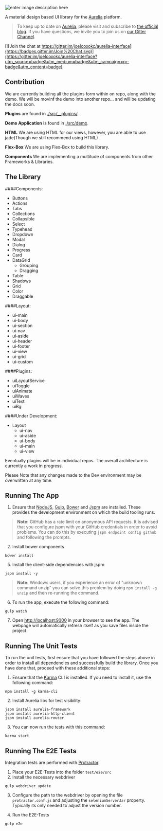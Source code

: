 ![enter image description here](http://i.imgur.com/YfdTCGf.png)

A material design based UI library for the [Aurelia](http://www.aurelia.io/) platform.

> To keep up to date on [Aurelia](http://www.aurelia.io/), please visit and subscribe to [the official blog](http://blog.durandal.io/). If you have questions, we invite you to join us on [our Gitter Channel](https://gitter.im/aurelia/discuss).

[![Join the chat at https://gitter.im/joelcoxokc/aurelia-interface](https://badges.gitter.im/Join%20Chat.svg)](https://gitter.im/joelcoxokc/aurelia-interface?utm_source=badge&utm_medium=badge&utm_campaign=pr-badge&utm_content=badge)

## Contribution

We are currently building all the plugins form within on repo, along with the demo. We will be movinf the demo into another repo... and will be updating the docs soon.

**Plugins** are found in [./src/__plugins/](./plugins/demo).

**Demo Application** is found in [./src/demo](/src/demo).

**HTML** We are using HTML for our views, however, you are able to use jade(Though we still recommend using HTML)

**Flex-Box** We are using Flex-Box to build this library.

**Components** We are implementing a multitude of components from other Frameworks & Libraries.


## The Library


####Components:

 - Buttons
 - Actions
 - Tabs
 - Collections
 - Collapsible
 - Select
 - Typehead
 - Dropdown
 - Modal
 - Dialog
 - Progress
 - Card
 - DataGrid
   - Grouping
   - Dragging
 - Table
 - Shadows
 - Grid
 - Color
 - Draggable

####Layout:

 - ui-main
 - ui-body
 - ui-section
 - ui-nav
 - ui-aside
 - ui-header
 - ui-footer
 - ui-view
 - ui-grid
 - ui-custom

####Plugins:

 - uiLayoutService
 - uiToggle
 - uiAnimate
 - uiWaves
 - uiText
 - uiBg


####Under Development:

 - Layout
   - ui-nav
   - ui-aside
   - ui-body
   - ui-main
   - ui-view

Eventually plugins will be in individual repos. The overall architecture is currently a work in progress.

Please Note that any changes made to the Dev environment may be overwritten at any time.

## Running The App

1. Ensure that [NodeJS](http://nodejs.org/), [Gulp](https://github.com/gulpjs/gulp/blob/master/docs/getting-started.md), [Bower](http://bower.io/) and [Jspm](https://github.com/jspm/jspm-cli/wiki/Getting-Started) are installed. These provides the development environment on which the build tooling runs.
  > **Note:** GitHub has a rate limit on anonymous API requests. It is advised that you configure jspm with your GitHub credentials in order to avoid problems. You can do this by executing `jspm endpoint config github` and following the prompts.

2. Install bower components

```
bower install
```

5. Install the client-side dependencies with jspm:
  ```
  jspm install -y
  ```
  >**Note:** Windows users, if you experience an error of "unknown command unzip" you can solve this problem by doing `npm install -g unzip` and then re-running the command.
 
6. To run the app, execute the following command:
  ```
  gulp watch
  ```
7. Open [http://localhost:9000](http://localhost:9000) in your browser to see the app. The webpage will automatically refresh itself as you save files inside the project.

## Running The Unit Tests

To run the unit tests, first ensure that you have followed the steps above in order to install all dependencies and successfully build the library. Once you have done that, proceed with these additional steps:

1. Ensure that the [Karma](http://karma-runner.github.io/) CLI is installed. If you need to install it, use the following command:

  ```shell
  npm install -g karma-cli
  ```
2. Install Aurelia libs for test visibility:

```shell
jspm install aurelia-framework
jspm install aurelia-http-client
jspm install aurelia-router
```
3. You can now run the tests with this command:

  ```shell
  karma start
  ```

## Running The E2E Tests
Integration tests are performed with [Protractor](http://angular.github.io/protractor/#/).

1. Place your E2E-Tests into the folder ```test/e2e/src```
2. Install the necessary webdriver

  ```shell
  gulp webdriver_update
  ```

3. Configure the path to the webdriver by opening the file ```protractor.conf.js``` and adjusting the ```seleniumServerJar``` property. Typically its only needed to adjust the version number.

4. Run the E2E-Tests

  ```shell
  gulp e2e
  ```
